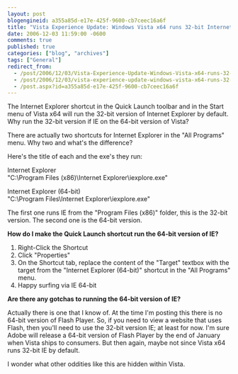 ```yaml
---
layout: post
blogengineid: a355a85d-e17e-425f-9600-cb7ceec16a6f
title: "Vista Experience Update: Windows Vista x64 runs 32-bit Internet Explorer by Default"
date: 2006-12-03 11:59:00 -0600
comments: true
published: true
categories: ["blog", "archives"]
tags: ["General"]
redirect_from: 
  - /post/2006/12/03/Vista-Experience-Update-Windows-Vista-x64-runs-32-bit-Internet-Explorer-by-Default
  - /post/2006/12/03/vista-experience-update-windows-vista-x64-runs-32-bit-internet-explorer-by-default
  - /post.aspx?id=a355a85d-e17e-425f-9600-cb7ceec16a6f
---
```

<!-- more -->

The Internet Explorer shortcut in the Quick Launch toolbar and in the Start menu of Vista x64 will run the 32-bit version of Internet Explorer by default. Why run the 32-bit version if IE on the 64-bit version of Vista?

There are actually two shortcuts for Internet Explorer in the "All Programs" menu. Why two and what's the difference?

Here's the title of each and the exe's they run:

Internet Explorer<br />"C:\Program Files (x86)\Internet Explorer\iexplore.exe"

Internet Explorer (64-bit)<br />"C:\Program Files\Internet Explorer\iexplore.exe"

The first one runs IE from the "Program Files (x86)" folder, this is the 32-bit version. The second one is the 64-bit version.

**How do I make the Quick Launch shortcut run the 64-bit version of IE?**
<ol>
<li>Right-Click the Shortcut</li>
<li>Click "Properties"</li>
<li>On the Shortcut tab, replace the content of the "Target" textbox with the target from the "Internet Explorer (64-bit)" shortcut in the "All Programs" menu.</li>
<li>Happy surfing via IE 64-bit</li>
</ol>

**Are there any gotchas to running the 64-bit version of IE?**

Actually there is one that I know of. At the time I'm posting this there is no 64-bit version of Flash Player. So, if you need to view a website that uses Flash, then you'll need to use the 32-bit version IE; at least for now. I'm sure Adobe will release a 64-bit version of Flash Player by the end of January when Vista ships to consumers. But then again, maybe not since Vista x64 runs 32-bit IE by default.

I wonder what other oddities like this are hidden within Vista.
